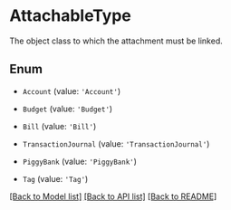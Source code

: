 # AttachableType

The object class to which the attachment must be linked.

## Enum

* `Account` (value: `'Account'`)

* `Budget` (value: `'Budget'`)

* `Bill` (value: `'Bill'`)

* `TransactionJournal` (value: `'TransactionJournal'`)

* `PiggyBank` (value: `'PiggyBank'`)

* `Tag` (value: `'Tag'`)

[[Back to Model list]](../README.md#documentation-for-models) [[Back to API list]](../README.md#documentation-for-api-endpoints) [[Back to README]](../README.md)
